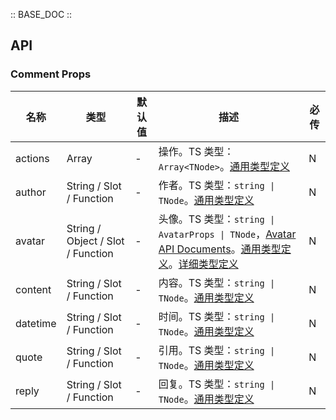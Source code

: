 :: BASE_DOC ::

## API

### Comment Props

名称 | 类型 | 默认值 | 描述 | 必传
-- | -- | -- | -- | --
actions | Array | - | 操作。TS 类型：`Array<TNode>`。[通用类型定义](https://github.com/Tencent/tdesign-vue/blob/develop/src/common.ts) | N
author | String / Slot / Function | - | 作者。TS 类型：`string \| TNode`。[通用类型定义](https://github.com/Tencent/tdesign-vue/blob/develop/src/common.ts) | N
avatar | String / Object / Slot / Function | - | 头像。TS 类型：`string \| AvatarProps \| TNode`，[Avatar API Documents](./avatar?tab=api)。[通用类型定义](https://github.com/Tencent/tdesign-vue/blob/develop/src/common.ts)。[详细类型定义](https://github.com/Tencent/tdesign-vue/tree/develop/src/comment/type.ts) | N
content | String / Slot / Function | - | 内容。TS 类型：`string \| TNode`。[通用类型定义](https://github.com/Tencent/tdesign-vue/blob/develop/src/common.ts) | N
datetime | String / Slot / Function | - | 时间。TS 类型：`string \| TNode`。[通用类型定义](https://github.com/Tencent/tdesign-vue/blob/develop/src/common.ts) | N
quote | String / Slot / Function | - | 引用。TS 类型：`string \| TNode`。[通用类型定义](https://github.com/Tencent/tdesign-vue/blob/develop/src/common.ts) | N
reply | String / Slot / Function | - | 回复。TS 类型：`string \| TNode`。[通用类型定义](https://github.com/Tencent/tdesign-vue/blob/develop/src/common.ts) | N
